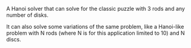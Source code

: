 A Hanoi solver that can solve for the classic puzzle with 3 rods and any number of disks.

It can also solve some variations of the same problem, like a Hanoi-like problem with N rods (where N is for this application limited to 10) and N discs.
